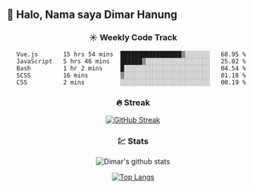 ## 👋 Halo, Nama saya **Dimar Hanung**

<center>

### :sunny: Weekly Code Track
<!--START_SECTION:waka-->
```text
Vue.js       15 hrs 54 mins  █████████████████▒░░░░░░░   68.95 % 
JavaScript   5 hrs 46 mins   ██████▒░░░░░░░░░░░░░░░░░░   25.02 % 
Bash         1 hr 2 mins     █░░░░░░░░░░░░░░░░░░░░░░░░   04.54 % 
SCSS         16 mins         ▒░░░░░░░░░░░░░░░░░░░░░░░░   01.18 % 
CSS          2 mins          ░░░░░░░░░░░░░░░░░░░░░░░░░   00.19 % 
```
<!--END_SECTION:waka-->

### :fire: Streak

[![GitHub Streak](http://github-readme-streak-stats.herokuapp.com?user=dimar-hanung)](https://git.io/streak-stats)

### :chart: Stats

![Dimar's github stats](https://github-readme-stats.vercel.app/api?username=dimar-hanung&show_icons=true&theme=vue)

[![Top Langs](https://github-readme-stats.vercel.app/api/top-langs/?username=dimar-hanung)](#)

</center>
